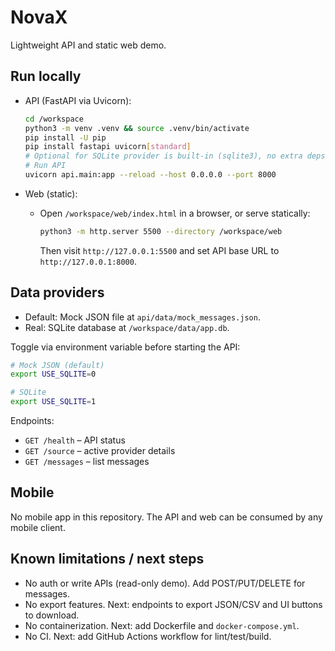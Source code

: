 # NovaX

Lightweight API and static web demo.

## Run locally

- API (FastAPI via Uvicorn):
  ```bash
  cd /workspace
  python3 -m venv .venv && source .venv/bin/activate
  pip install -U pip
  pip install fastapi uvicorn[standard]
  # Optional for SQLite provider is built-in (sqlite3), no extra deps needed
  # Run API
  uvicorn api.main:app --reload --host 0.0.0.0 --port 8000
  ```

- Web (static):
  - Open `/workspace/web/index.html` in a browser, or serve statically:
    ```bash
    python3 -m http.server 5500 --directory /workspace/web
    ```
    Then visit `http://127.0.0.1:5500` and set API base URL to `http://127.0.0.1:8000`.

## Data providers

- Default: Mock JSON file at `api/data/mock_messages.json`.
- Real: SQLite database at `/workspace/data/app.db`.

Toggle via environment variable before starting the API:
```bash
# Mock JSON (default)
export USE_SQLITE=0

# SQLite
export USE_SQLITE=1
```

Endpoints:
- `GET /health` – API status
- `GET /source` – active provider details
- `GET /messages` – list messages

## Mobile

No mobile app in this repository. The API and web can be consumed by any mobile client.

## Known limitations / next steps

- No auth or write APIs (read-only demo). Add POST/PUT/DELETE for messages.
- No export features. Next: endpoints to export JSON/CSV and UI buttons to download.
- No containerization. Next: add Dockerfile and `docker-compose.yml`.
- No CI. Next: add GitHub Actions workflow for lint/test/build.
